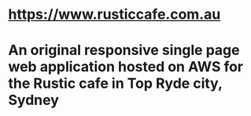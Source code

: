 # <a href="https://www.rusticcafe.com.au">https://www.rusticcafe.com.au</a>
# An original responsive single page web application hosted on AWS for the Rustic cafe in Top Ryde city, Sydney
